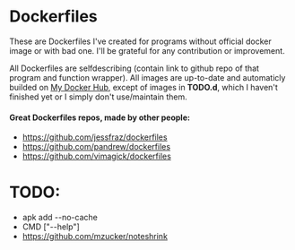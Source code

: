 # Dockerfiles
These are Dockerfiles I've created for programs without official docker image or with bad one. I'll be grateful for any contribution or improvement.

All Dockerfiles are selfdescribing (contain link to github repo of that program and function wrapper).
All images are up-to-date and automaticly builded on [My Docker Hub](https://hub.docker.com/u/ondrejmo), except of images in **TODO.d**, which I haven't finished yet or I simply don't use/maintain them.

#### Great Dockerfiles repos, made by other people:
* https://github.com/jessfraz/dockerfiles
* https://github.com/pandrew/dockerfiles
* https://github.com/vimagick/dockerfiles

# TODO:
* apk add --no-cache
* CMD ["--help"]
* https://github.com/mzucker/noteshrink
